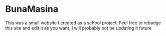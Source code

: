 # BunaMasina
This was a small website I created as a school project;
Feel free to rebadge this site and edit it as you want, I will probably not be updating it future
